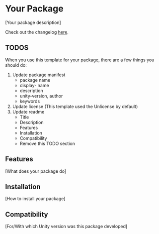 # Your Package

[Your package description]

Check out the changelog [here](./CHANGELOG.md).

## TODOS

When you use this template for your package, there are a few things you should
do:

1. Update package manifest 
   - package name
   - display- name
   - description
   - unity-version, author
   - keywords
2. Update license (This template used the Unlicense by default)
3. Update readme
    - Title
    - Description
    - Features
    - Installation
    - Compatibility
    - Remove this TODO section

## Features

[What does your package do]

## Installation

[How to install your package]

## Compatibility

[For/With which Unity version was this package developed]

